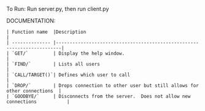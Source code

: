 To Run:
Run server.py, then run client.py


DOCUMENTATION:


    | Function name  |Description                                                             |
    | -------------- |------------------------------------------------------------------------|
    | `GET/`         | Display the help window.                                               |
    | `FIND/`        | Lists all users                                                        |
    | `CALL/TARGET()`| Defines which user to call                                             |
    | `DROP/`        | Drops connection to other user but still allows for other connections  |
    | `GOODBYE/`     | Disconnects from the server.  Does not allow new connections           |
